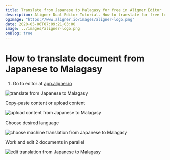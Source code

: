 ```yaml
---
title: Translate from Japanese to Malagasy for free in Aligner Editor
description: Aligner Dual Editor Tutorial. How to translate for free from Japanese to Malagasy. Aligner is multilingual document management platform. 
ogImage: "https://www.aligner.io/images/aligner-logo.png"
date: 2020-05-06T07:09:21+03:00
image: ../images/aligner-logo.png
onBlog: true
---
```


# How to translate document from Japanese to Malagasy

1. Go to editor at [app.aligner.io](https://app.aligner.io "Aligner App web page")

![translate from Japanese to Malagasy](../aligner-blank-editor.png "translate from Japanese to Malagasy")

Copy-paste content or upload content

![upload content from Japanese to Malagasy](../aligner-uploaded-document.png "upload content from Japanese to Malagasy")

Choose desired language

![choose machine translation from Japanese to Malagasy](../aligner-language-dropdown.png "choose machine translation from Japanese to Malagasy")

Work and edit 2 documents in parallel

![edit translation from Japanese to Malagasy](../aligner-double-sitded-editor.png "edit translation from Japanese to Malagasy")

